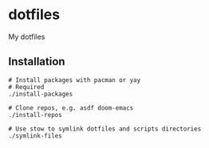 # dotfiles

My dotfiles

## Installation

``` shell
# Install packages with pacman or yay
# Required
./install-packages

# Clone repos, e.g. asdf doom-emacs
./install-repos

# Use stow to symlink dotfiles and scripts directories
./symlink-files
```
